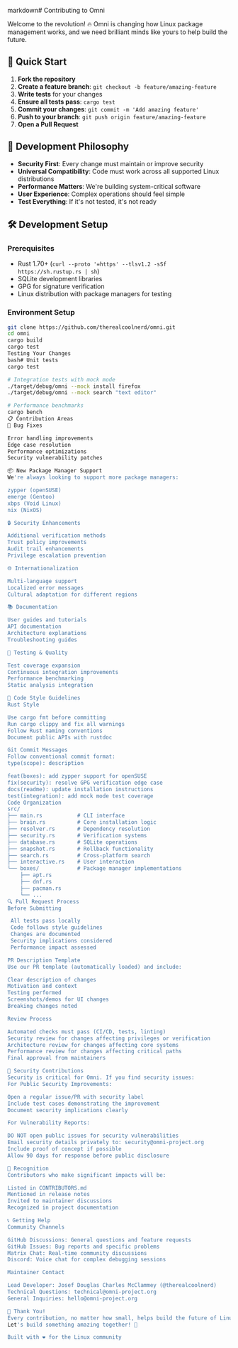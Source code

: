 markdown# Contributing to Omni

Welcome to the revolution! 🔥 Omni is changing how Linux package management works, and we need brilliant minds like yours to help build the future.

## 🎯 Quick Start

1. **Fork the repository**
2. **Create a feature branch**: `git checkout -b feature/amazing-feature`
3. **Write tests** for your changes
4. **Ensure all tests pass**: `cargo test`
5. **Commit your changes**: `git commit -m 'Add amazing feature'`
6. **Push to your branch**: `git push origin feature/amazing-feature`
7. **Open a Pull Request**

## 🧠 Development Philosophy

- **Security First**: Every change must maintain or improve security
- **Universal Compatibility**: Code must work across all supported Linux distributions
- **Performance Matters**: We're building system-critical software
- **User Experience**: Complex operations should feel simple
- **Test Everything**: If it's not tested, it's not ready

## 🛠️ Development Setup

### Prerequisites
- Rust 1.70+ (`curl --proto '=https' --tlsv1.2 -sSf https://sh.rustup.rs | sh`)
- SQLite development libraries
- GPG for signature verification
- Linux distribution with package managers for testing

### Environment Setup
```bash
git clone https://github.com/therealcoolnerd/omni.git
cd omni
cargo build
cargo test
Testing Your Changes
bash# Unit tests
cargo test

# Integration tests with mock mode
./target/debug/omni --mock install firefox
./target/debug/omni --mock search "text editor"

# Performance benchmarks
cargo bench
📋 Contribution Areas
🐛 Bug Fixes

Error handling improvements
Edge case resolution
Performance optimizations
Security vulnerability patches

📦 New Package Manager Support
We're always looking to support more package managers:

zypper (openSUSE)
emerge (Gentoo)
xbps (Void Linux)
nix (NixOS)

🔒 Security Enhancements

Additional verification methods
Trust policy improvements
Audit trail enhancements
Privilege escalation prevention

🌐 Internationalization

Multi-language support
Localized error messages
Cultural adaptation for different regions

📚 Documentation

User guides and tutorials
API documentation
Architecture explanations
Troubleshooting guides

🧪 Testing & Quality

Test coverage expansion
Continuous integration improvements
Performance benchmarking
Static analysis integration

📝 Code Style Guidelines
Rust Style

Use cargo fmt before committing
Run cargo clippy and fix all warnings
Follow Rust naming conventions
Document public APIs with rustdoc

Git Commit Messages
Follow conventional commit format:
type(scope): description

feat(boxes): add zypper support for openSUSE
fix(security): resolve GPG verification edge case
docs(readme): update installation instructions
test(integration): add mock mode test coverage
Code Organization
src/
├── main.rs           # CLI interface
├── brain.rs          # Core installation logic
├── resolver.rs       # Dependency resolution
├── security.rs       # Verification systems
├── database.rs       # SQLite operations
├── snapshot.rs       # Rollback functionality
├── search.rs         # Cross-platform search
├── interactive.rs    # User interaction
└── boxes/            # Package manager implementations
    ├── apt.rs
    ├── dnf.rs
    ├── pacman.rs
    └── ...
🔍 Pull Request Process
Before Submitting

 All tests pass locally
 Code follows style guidelines
 Changes are documented
 Security implications considered
 Performance impact assessed

PR Description Template
Use our PR template (automatically loaded) and include:

Clear description of changes
Motivation and context
Testing performed
Screenshots/demos for UI changes
Breaking changes noted

Review Process

Automated checks must pass (CI/CD, tests, linting)
Security review for changes affecting privileges or verification
Architecture review for changes affecting core systems
Performance review for changes affecting critical paths
Final approval from maintainers

🚨 Security Contributions
Security is critical for Omni. If you find security issues:
For Public Security Improvements:

Open a regular issue/PR with security label
Include test cases demonstrating the improvement
Document security implications clearly

For Vulnerability Reports:

DO NOT open public issues for security vulnerabilities
Email security details privately to: security@omni-project.org
Include proof of concept if possible
Allow 90 days for response before public disclosure

🌟 Recognition
Contributors who make significant impacts will be:

Listed in CONTRIBUTORS.md
Mentioned in release notes
Invited to maintainer discussions
Recognized in project documentation

📞 Getting Help
Community Channels

GitHub Discussions: General questions and feature requests
GitHub Issues: Bug reports and specific problems
Matrix Chat: Real-time community discussions
Discord: Voice chat for complex debugging sessions

Maintainer Contact

Lead Developer: Josef Douglas Charles McClammey (@therealcoolnerd)
Technical Questions: technical@omni-project.org
General Inquiries: hello@omni-project.org

🎉 Thank You!
Every contribution, no matter how small, helps build the future of Linux package management. You're not just writing code—you're part of a revolution that's making Linux more accessible and powerful for everyone.
Let's build something amazing together! 🚀

Built with ❤️ for the Linux community
